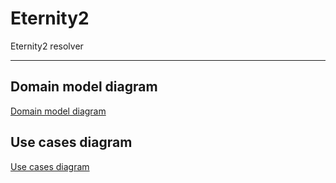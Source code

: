 # Eternity2

Eternity2 resolver
***

## Domain model diagram

[Domain model diagram](doc/DomainModelDiagram/DomainModelDiagram.md)

## Use cases diagram

[Use cases diagram](doc/UseCasesDiagram.md)

